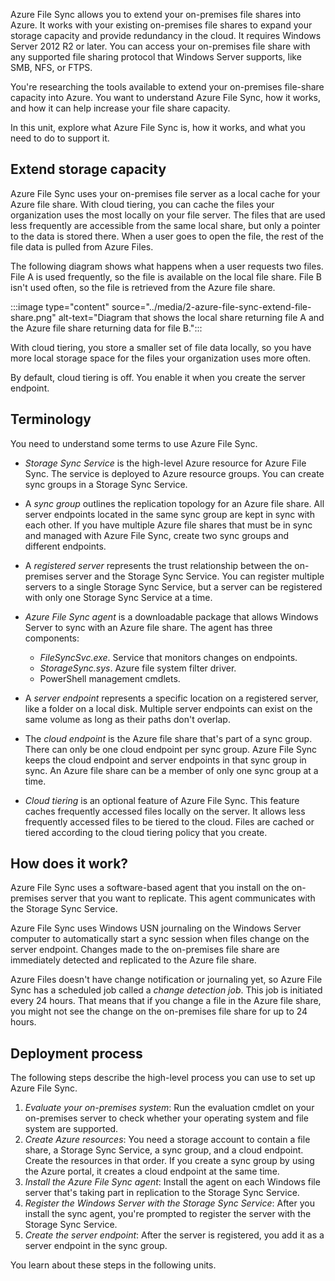 Azure File Sync allows you to extend your on-premises file shares into Azure. It works with your existing on-premises file shares to expand your storage capacity and provide redundancy in the cloud. It requires Windows Server 2012 R2 or later. You can access your on-premises file share with any supported file sharing protocol that Windows Server supports, like SMB, NFS, or FTPS.

You're researching the tools available to extend your on-premises file-share capacity into Azure. You want to understand Azure File Sync, how it works, and how it can help increase your file share capacity.

In this unit, explore what Azure File Sync is, how it works, and what you need to do to support it.

## Extend storage capacity

Azure File Sync uses your on-premises file server as a local cache for your Azure file share. With cloud tiering, you can cache the files your organization uses the most locally on your file server. The files that are used less frequently are accessible from the same local share, but only a pointer to the data is stored there. When a user goes to open the file, the rest of the file data is pulled from Azure Files.

The following diagram shows what happens when a user requests two files. File A is used frequently, so the file is available on the local file share. File B isn't used often, so the file is retrieved from the Azure file share.

:::image type="content" source="../media/2-azure-file-sync-extend-file-share.png" alt-text="Diagram that shows the local share returning file A and the Azure file share returning data for file B.":::

With cloud tiering, you store a smaller set of file data locally, so you have more local storage space for the files your organization uses more often.

By default, cloud tiering is off. You enable it when you create the server endpoint.

## Terminology

You need to understand some terms to use Azure File Sync.

- *Storage Sync Service* is the high-level Azure resource for Azure File Sync. The service is deployed to Azure resource groups. You can create sync groups in a Storage Sync Service.

- A *sync group* outlines the replication topology for an Azure file share. All server endpoints located in the same sync group are kept in sync with each other. If you have multiple Azure file shares that must be in sync and managed with Azure File Sync, create two sync groups and different endpoints.

- A *registered server* represents the trust relationship between the on-premises server and the Storage Sync Service. You can register multiple servers to a single Storage Sync Service, but a server can be registered with only one Storage Sync Service at a time.

- *Azure File Sync agent* is a downloadable package that allows Windows Server to sync with an Azure file share. The agent has three components:

  - *FileSyncSvc.exe*. Service that monitors changes on endpoints.
  - *StorageSync.sys*. Azure file system filter driver.
  - PowerShell management cmdlets.

- A *server endpoint* represents a specific location on a registered server, like a folder on a local disk. Multiple server endpoints can exist on the same volume as long as their paths don't overlap.

- The *cloud endpoint* is the Azure file share that's part of a sync group. There can only be one cloud endpoint per sync group. Azure File Sync keeps the cloud endpoint and server endpoints in that sync group in sync. An Azure file share can be a member of only one sync group at a time.

- *Cloud tiering* is an optional feature of Azure File Sync. This feature caches frequently accessed files locally on the server. It allows less frequently accessed files to be tiered to the cloud. Files are cached or tiered according to the cloud tiering policy that you create.

## How does it work?

Azure File Sync uses a software-based agent that you install on the on-premises server that you want to replicate. This agent communicates with the Storage Sync Service.

Azure File Sync uses Windows USN journaling on the Windows Server computer to automatically start a sync session when files change on the server endpoint. Changes made to the on-premises file share are immediately detected and replicated to the Azure file share.

Azure Files doesn't have change notification or journaling yet, so Azure File Sync has a scheduled job called a *change detection job*. This job is initiated every 24 hours. That means that if you change a file in the Azure file share, you might not see the change on the on-premises file share for up to 24 hours.

## Deployment process

The following steps describe the high-level process you can use to set up Azure File Sync.

1. *Evaluate your on-premises system*: Run the evaluation cmdlet on your on-premises server to check whether your operating system and file system are supported.
1. *Create Azure resources*: You need a storage account to contain a file share, a Storage Sync Service, a sync group, and a cloud endpoint. Create the resources in that order. If you create a sync group by using the Azure portal, it creates a cloud endpoint at the same time.
1. *Install the Azure File Sync agent*: Install the agent on each Windows file server that's taking part in replication to the Storage Sync Service.
1. *Register the Windows Server with the Storage Sync Service*: After you install the sync agent, you're prompted to register the server with the Storage Sync Service.
1. *Create the server endpoint*: After the server is registered, you add it as a server endpoint in the sync group.

You learn about these steps in the following units.
